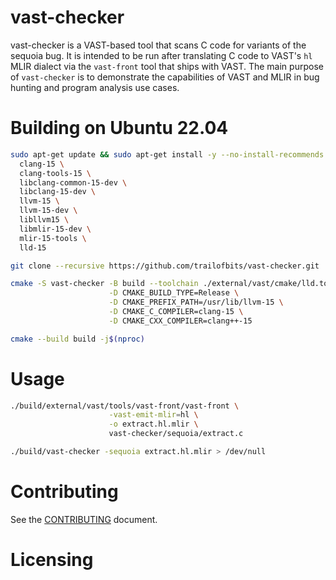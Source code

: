 # vast-checker

vast-checker is a VAST-based tool that scans C code for variants of the sequoia
bug. It is intended to be run after translating C code to VAST's `hl` MLIR
dialect via the `vast-front` tool that ships with VAST. The main purpose of
`vast-checker` is to demonstrate the capabilities of VAST and MLIR in bug
hunting and program analysis use cases.

# Building on Ubuntu 22.04

```sh
sudo apt-get update && sudo apt-get install -y --no-install-recommends \
  clang-15 \
  clang-tools-15 \
  libclang-common-15-dev \
  libclang-15-dev \
  llvm-15 \
  llvm-15-dev \
  libllvm15 \
  libmlir-15-dev \
  mlir-15-tools \
  lld-15
```

```sh
git clone --recursive https://github.com/trailofbits/vast-checker.git
```

```sh
cmake -S vast-checker -B build --toolchain ./external/vast/cmake/lld.toolchain.cmake \
                      -D CMAKE_BUILD_TYPE=Release \
                      -D CMAKE_PREFIX_PATH=/usr/lib/llvm-15 \
                      -D CMAKE_C_COMPILER=clang-15 \
                      -D CMAKE_CXX_COMPILER=clang++-15
```

```sh
cmake --build build -j$(nproc)
```

# Usage

```sh
./build/external/vast/tools/vast-front/vast-front \
                      -vast-emit-mlir=hl \
                      -o extract.hl.mlir \
                      vast-checker/sequoia/extract.c
```

```sh
./build/vast-checker -sequoia extract.hl.mlir > /dev/null

```

# Contributing

See the [CONTRIBUTING](CONTRIBUTING.md) document.

# Licensing

<!--
Please go to https://choosealicense.com/licenses/ and choose a license that
fits your needs. The recommended license for a project of this type is the
GNU AGPLv3.
-->
